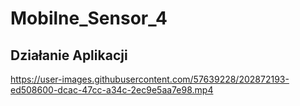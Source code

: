 # Mobilne_Sensor_4

## Działanie Aplikacji

https://user-images.githubusercontent.com/57639228/202872193-ed508600-dcac-47cc-a34c-2ec9e5aa7e98.mp4

